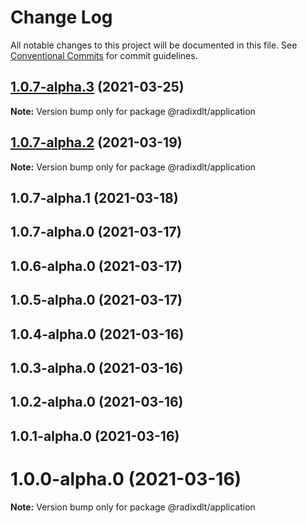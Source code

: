 # Change Log

All notable changes to this project will be documented in this file.
See [Conventional Commits](https://conventionalcommits.org) for commit guidelines.

## [1.0.7-alpha.3](https://github.com/radixdlt/radixdlt-javascript/compare/@radixdlt/application@1.0.7-alpha.2...@radixdlt/application@1.0.7-alpha.3) (2021-03-25)

**Note:** Version bump only for package @radixdlt/application





## [1.0.7-alpha.2](https://github.com/radixdlt/radixdlt-javascript/compare/@radixdlt/application@1.0.7-alpha.1...@radixdlt/application@1.0.7-alpha.2) (2021-03-19)

**Note:** Version bump only for package @radixdlt/application





## 1.0.7-alpha.1 (2021-03-18)



## 1.0.7-alpha.0 (2021-03-17)



## 1.0.6-alpha.0 (2021-03-17)



## 1.0.5-alpha.0 (2021-03-17)



## 1.0.4-alpha.0 (2021-03-16)



## 1.0.3-alpha.0 (2021-03-16)



## 1.0.2-alpha.0 (2021-03-16)



## 1.0.1-alpha.0 (2021-03-16)



# 1.0.0-alpha.0 (2021-03-16)

**Note:** Version bump only for package @radixdlt/application
